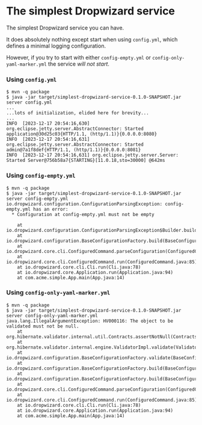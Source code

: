 # The simplest Dropwizard service
The simplest Dropwizard service you can have. 

It does absolutely nothing except start when using `config.yml`,
which defines a minimal logging configuration.

However, if you try to start with either `config-empty.yml` or
`config-only-yaml-marker.yml` the service _will not start_.

### Using `config.yml`

```shell
$ mvn -q package
$ java -jar target/simplest-dropwizard-service-0.1.0-SNAPSHOT.jar server config.yml
...
...lots of initialization, elided here for brevity...
...
INFO  [2023-12-17 20:54:16,630] org.eclipse.jetty.server.AbstractConnector: Started application@30d25c03{HTTP/1.1, (http/1.1)}{0.0.0.0:8080}
INFO  [2023-12-17 20:54:16,631] org.eclipse.jetty.server.AbstractConnector: Started admin@7a1f8def{HTTP/1.1, (http/1.1)}{0.0.0.0:8081}
INFO  [2023-12-17 20:54:16,631] org.eclipse.jetty.server.Server: Started Server@756b58a7{STARTING}[11.0.18,sto=30000] @642ms
```

### Using `config-empty.yml`

```shell
$ mvn -q package
$ java -jar target/simplest-dropwizard-service-0.1.0-SNAPSHOT.jar server config-empty.yml
io.dropwizard.configuration.ConfigurationParsingException: config-empty.yml has an error:
  * Configuration at config-empty.yml must not be empty

	at io.dropwizard.configuration.ConfigurationParsingException$Builder.build(ConfigurationParsingException.java:278)
	at io.dropwizard.configuration.BaseConfigurationFactory.build(BaseConfigurationFactory.java:91)
	at io.dropwizard.core.cli.ConfiguredCommand.parseConfiguration(ConfiguredCommand.java:139)
	at io.dropwizard.core.cli.ConfiguredCommand.run(ConfiguredCommand.java:85)
	at io.dropwizard.core.cli.Cli.run(Cli.java:78)
	at io.dropwizard.core.Application.run(Application.java:94)
	at com.acme.simple.App.main(App.java:14)
```

### Using `config-only-yaml-marker.yml`

```shell
$ mvn -q package
$ java -jar target/simplest-dropwizard-service-0.1.0-SNAPSHOT.jar server config-only-yaml-marker.yml
java.lang.IllegalArgumentException: HV000116: The object to be validated must not be null.
	at org.hibernate.validator.internal.util.Contracts.assertNotNull(Contracts.java:44)
	at org.hibernate.validator.internal.engine.ValidatorImpl.validate(ValidatorImpl.java:151)
	at io.dropwizard.configuration.BaseConfigurationFactory.validate(BaseConfigurationFactory.java:270)
	at io.dropwizard.configuration.BaseConfigurationFactory.build(BaseConfigurationFactory.java:149)
	at io.dropwizard.configuration.BaseConfigurationFactory.build(BaseConfigurationFactory.java:94)
	at io.dropwizard.core.cli.ConfiguredCommand.parseConfiguration(ConfiguredCommand.java:139)
	at io.dropwizard.core.cli.ConfiguredCommand.run(ConfiguredCommand.java:85)
	at io.dropwizard.core.cli.Cli.run(Cli.java:78)
	at io.dropwizard.core.Application.run(Application.java:94)
	at com.acme.simple.App.main(App.java:14)
```
